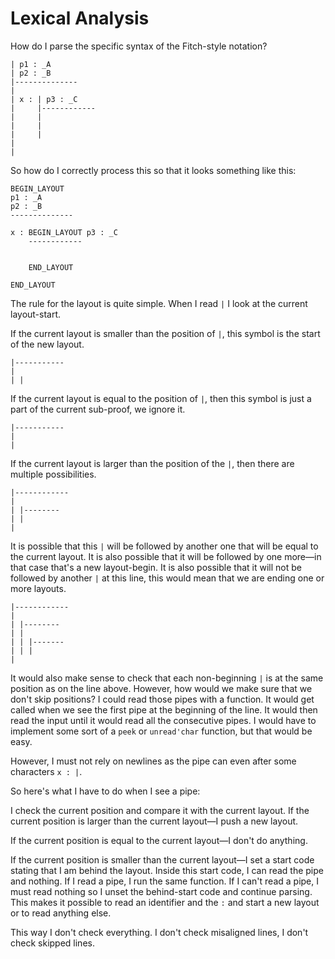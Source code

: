 # Lexical Analysis


How do I parse the specific syntax of the Fitch-style notation?


```
| p1 : _A
| p2 : _B
|--------------
|
| x : | p3 : _C
|     |------------
|     |
|     |
|     |
|
|
```

So how do I correctly process this so that it looks something like this:

```
BEGIN_LAYOUT
p1 : _A
p2 : _B
--------------

x : BEGIN_LAYOUT p3 : _C
    ------------
    
    
    END_LAYOUT

END_LAYOUT
```

The rule for the layout is quite simple.
When I read `|` I look at the current layout-start.

If the current layout is smaller than the position of `|`,
this symbol is the start of the new layout.
```
|-----------
|
| |
```

If the current layout is equal to the position of `|`,
then this symbol is just a part of the current sub-proof, we ignore it.
```
|-----------
|
|
```

If the current layout is larger than the position of the `|`,
then there are multiple possibilities.
```
|------------
|
| |--------
| |
|
```
It is possible that this `|` will be followed by another one that will
be equal to the current layout.
It is also possible that it will be followed by one more—in that case that's a new layout-begin.
It is also possible that it will not be followed by another `|` at this line,
this would mean that we are ending one or more layouts.

```
|------------
|
| |--------
| |
| | |-------
| | |
|
```

It would also make sense to check that each non-beginning `|` is at the same
position as on the line above.
However, how would we make sure that we don't skip positions?
I could read those pipes with a function. It would get called when we see the first pipe at the beginning of the line. It would then read the input until it would read all the consecutive pipes. I would have to implement some sort of a `peek` or `unread'char` function, but that would be easy.


However, I must not rely on newlines as the pipe can even after some characters `x : |`.



So here's what I have to do when I see a pipe:

I check the current position and compare it with the current layout.
If the current position is larger than the current layout—I push a new layout.

If the current position is equal to the current layout—I don't do anything.

If the current position is smaller than the current layout—I set a start code stating that I am behind the layout. Inside this start code, I can read the pipe and nothing.
If I read a pipe, I run the same function.
If I can't read a pipe, I must read nothing so I unset the behind-start code and continue parsing. This makes it possible to read an identifier and the `:` and start a new layout or to read anything else.


This way I don't check everything. I don't check misaligned lines, I don't check skipped lines.